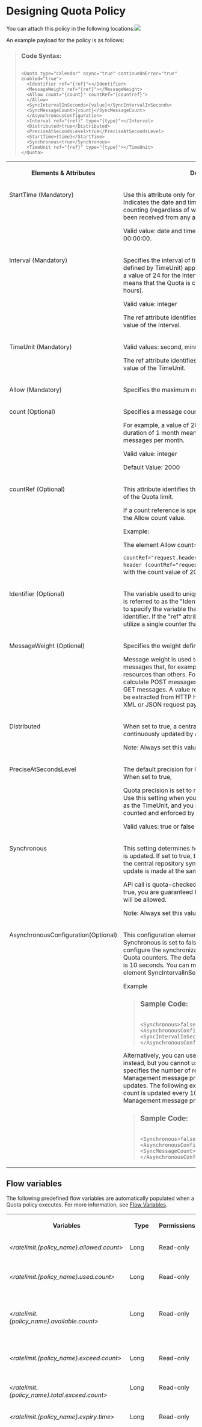 <!-- loio2539fb236c444c24b70df8db8cd732a3 -->

# Designing Quota Policy

You can attach this policy in the following locations:![](images/flow_policy_3_fad1208.png)

An example payload for the policy is as follows:

> ### Code Syntax:  
> ```
> 
> <Quota type="calendar" async="true" continueOnError="true" enabled="true"> 
> 	<Identifier ref="{ref}"></Identifier> 
> 	<MessageWeight ref="{ref}"></MessageWeight>  
> 	<Allow count="{count}" countRef="{countref}">  
> 	</Allow> 
> 	<SyncIntervalInSeconds>{value}</SyncIntervalInSeconds> 
> 	<SyncMessageCount>{count}</SyncMessageCount> 
> 	</AsynchronousConfiguration> 
> 	<Interval ref="{ref}" type="{type}"></Interval> 
> 	<Distributed>true</Distributed> 
> 	<PreciseAtSecondsLevel>true</PreciseAtSecondsLevel> 
> 	<StartTime>{time}</StartTime> 
> 	<Synchronous>true</Synchronous>  
> 	<TimeUnit ref="{ref}" type="{type}"></TimeUnit>
> </Quota> 
> ```


<table>
<tr>
<th valign="top">

**Elements & Attributes**

</th>
<th valign="top">

**Description**

</th>
</tr>
<tr>
<td valign="top">

StartTime \(Mandatory\)

</td>
<td valign="top">

Use this attribute only for Quota policies of type calendar. Indicates the date and time when the Quota counter begins counting \(regardless of whether or not any requests have been received from any applications.\) This value is in UTC.

Valid value: date and time, for example 2015-02-09 00:00:00.

</td>
</tr>
<tr>
<td valign="top">

Interval \(Mandatory\)



</td>
<td valign="top">

Specifies the interval of time \(in hours, minutes, or days as defined by TimeUnit\) applicable to the Quota. For example, a value of 24 for the Interval with a TimeUnit of hours means that the Quota is calculated over one day \(24 hours\).

Valid value: integer

The ref attribute identifies the variable that provides the value of the Interval.

</td>
</tr>
<tr>
<td valign="top">

TimeUnit \(Mandatory\)

</td>
<td valign="top">

Valid values: second, minute, hour, day, or month

The ref attribute identifies the variable that provides the value of the TimeUnit.

</td>
</tr>
<tr>
<td valign="top">

Allow \(Mandatory\)

</td>
<td valign="top">

Specifies the maximum number of inbound requests.

</td>
</tr>
<tr>
<td valign="top">

count \(Optional\)

</td>
<td valign="top">

Specifies a message count for the quota.

For example, a value of 200 for the Allow count with duration of 1 month means that the quota is set to be 200 messages per month.

Valid value: integer

Default Value: 2000

</td>
</tr>
<tr>
<td valign="top">

countRef \(Optional\)

</td>
<td valign="top">

This attribute identifies the variable that provides the value of the Quota limit.

If a count reference is specified, it takes precedence over the Allow count value.

Example:

The element Allow count="2000"

`countRef="request.header.allowed_quota"/> has a count header (countRef="request.header.allowed_quota")` along with the count value of 2000.

</td>
</tr>
<tr>
<td valign="top">

Identifier \(Optional\)

</td>
<td valign="top">

The variable used to uniquely identify the client application is referred to as the "Identifier". The "ref" attribute is used to specify the variable that contains the value of the Identifier. If the "ref" attribute is not used, the policy will utilize a single counter that is applied to the quota.

</td>
</tr>
<tr>
<td valign="top">

MessageWeight \(Optional\)

</td>
<td valign="top">

Specifies the weight defined for each message.

Message weight is used to increase impact of request messages that, for example, consume more computational resources than others. For example, you may want to calculate POST messages as being twice as expensive as GET messages. A value representing MessageWeight can be extracted from HTTP headers, query parameters, or an XML or JSON request payload.

</td>
</tr>
<tr>
<td valign="top">

Distributed

</td>
<td valign="top">

When set to true, a central counter is maintained that is continuously updated by all API Management servers.

Note: Always set this value to true.

</td>
</tr>
<tr>
<td valign="top">

PreciseAtSecondsLevel

</td>
<td valign="top">

The default precision for Quotas intervals is one minute. When set to true,

Quota precision is set to record at intervals of one second. Use this setting when you have a Quota that uses minutes as the TimeUnit, and you need to ensure that Quotas are counted and enforced by seconds.

Valid values: true or false

</td>
</tr>
<tr>
<td valign="top">

Synchronous

</td>
<td valign="top">

This setting determines how the distributed Quota counter is updated. If set to true, the quota counter is updated in the central repository synchronously. This means that the update is made at the same time the

API call is quota-checked. When synchronous is set to true, you are guaranteed that no API calls over the quota will be allowed.

Note: Always set this value to true.

</td>
</tr>
<tr>
<td valign="top">

AsynchronousConfiguration\(Optional\)



</td>
<td valign="top">

This configuration element is only required when Synchronous is set to false. This element enables you to configure the synchronization interval among distributed Quota counters. The default synchronous update interval is 10 seconds. You can modify this by adding the child element SyncIntervalInSeconds.

Example

> ### Sample Code:  
> ```
> 
> <Synchronous>false</Synchronous>
> <AsynchronousConfiguration>
> <SyncIntervalInSeconds>15</SyncIntervalInSeconds>
> </AsynchronousConfiguration> 
> ```

Alternatively, you can use the SyncMessageCount option instead, but you cannot use both. SyncMessageCount specifies the number of requests across all API Management message processors between quota updates. The following example specifies that the quota count is updated every 10 requests across all API Management message processors:

> ### Sample Code:  
> ```
> 
> <Synchronous>false</Synchronous>
> <AsynchronousConfiguration>
> <SyncMessageCount>10</SyncMessageCount>
> </AsynchronousConfiguration>
> ```



</td>
</tr>
</table>



<a name="loio2539fb236c444c24b70df8db8cd732a3__section_jpt_gf1_fgc"/>

## Flow variables

The following predefined flow variables are automatically populated when a Quota policy executes. For more information, see [Flow Variables](flow-variables-47f27da.md).


<table>
<tr>
<th valign="top">

Variables

</th>
<th valign="top">

Type

</th>
<th valign="top">

Permissions

</th>
<th valign="top">

Description

</th>
</tr>
<tr>
<td valign="top">

*<ratelimit.\{policy\_name\}.allowed.count\>* 

</td>
<td valign="top">

Long

</td>
<td valign="top">

Read-only

</td>
<td valign="top">

Returns the allowed quota count.

</td>
</tr>
<tr>
<td valign="top">

*<ratelimit.\{policy\_name\}.used.count\>* 

</td>
<td valign="top">

Long

</td>
<td valign="top">

Read-only

</td>
<td valign="top">

Returns the current quota used within a quota interval.

</td>
</tr>
<tr>
<td valign="top">

*<ratelimit.\{policy\_name\}.available.count\>* 

</td>
<td valign="top">

Long

</td>
<td valign="top">

Read-only

</td>
<td valign="top">

Returns the available quota count in the quota interval.

</td>
</tr>
<tr>
<td valign="top">

*<ratelimit.\{policy\_name\}.exceed.count\>* 

</td>
<td valign="top">

Long

</td>
<td valign="top">

Read-only

</td>
<td valign="top">

Returns 1 after the quota is exceeded.

</td>
</tr>
<tr>
<td valign="top">

*<ratelimit.\{policy\_name\}.total.exceed.count\>* 

</td>
<td valign="top">

Long

</td>
<td valign="top">

Read-only

</td>
<td valign="top">

Returns 1 after the quota is exceeded.

</td>
</tr>
<tr>
<td valign="top">

*<ratelimit.\{policy\_name\}.expiry.time\>* 

</td>
<td valign="top">

Long

</td>
<td valign="top">

Read-only

</td>
<td valign="top">

Returns the UTC time in milliseconds which determines when the quota expires and new quota interval starts.

When the Quota policy type is rollingwindow, this value is not valid because the quota interval never expires.

</td>
</tr>
<tr>
<td valign="top">

*<ratelimit.\{policy\_name\}.identifier\>* 

</td>
<td valign="top">

String

</td>
<td valign="top">

Read-only

</td>
<td valign="top">

Returns the \(client\) identifier reference attached to the policy.

</td>
</tr>
<tr>
<td valign="top">

*<ratelimit.\{policy\_name\}.class\>* 

</td>
<td valign="top">

String

</td>
<td valign="top">

Read-only

</td>
<td valign="top">

Returns the class associated with the client identifier.

</td>
</tr>
<tr>
<td valign="top">

*<ratelimit.\{policy\_name\}.class.allowed.count\>* 

</td>
<td valign="top">

Long

</td>
<td valign="top">

Read-only

</td>
<td valign="top">

Returns the allowed quota count defined in the class.

</td>
</tr>
<tr>
<td valign="top">

*<ratelimit.\{policy\_name\}.class.used.count\>* 

</td>
<td valign="top">

Long

</td>
<td valign="top">

Read-only

</td>
<td valign="top">

Returns the used quota within a class.

</td>
</tr>
<tr>
<td valign="top">

*<ratelimit.\{policy\_name\}.class.available.count\>* 

</td>
<td valign="top">

Long

</td>
<td valign="top">

Read-only

</td>
<td valign="top">

Returns the available quota count in the class.

</td>
</tr>
<tr>
<td valign="top">

*<ratelimit.\{policy\_name\}.class.exceed.count\>* 

</td>
<td valign="top">

Long

</td>
<td valign="top">

Read-only

</td>
<td valign="top">

Returns the count of requests that exceeds the limit in the class in the current quota interval.

</td>
</tr>
<tr>
<td valign="top">

*<ratelimit.\{policy\_name\}.class.total.exceed.count\>* 

</td>
<td valign="top">

Long

</td>
<td valign="top">

Read-only

</td>
<td valign="top">

Returns the total count of requests that exceeds the limit in the class across all quota intervals, so it is the sum of **class.exceed.count** for all quota intervals.

</td>
</tr>
<tr>
<td valign="top">

*<ratelimit.\{policy\_name\}.failed\>* 

</td>
<td valign="top">

Boolean

</td>
<td valign="top">

Read-only

</td>
<td valign="top">

Indicates whether or not the policy failed \(true or false\).

</td>
</tr>
</table>



<a name="loio2539fb236c444c24b70df8db8cd732a3__section_d2l_ch1_fgc"/>

## Error reference

This section explains the fault codes and error messages that are returned, and fault variables set by API Management when this policy triggers an error. This information is essential for developing fault rules to handle faults.



### Runtime errors

The table below lists the errors that may occur during policy execution:


<table>
<tr>
<th valign="top">

Fault code

</th>
<th valign="top">

HTTP status

</th>
<th valign="top">

Cause

</th>
</tr>
<tr>
<td valign="top">

`policies.ratelimit.FailedToResolveQuotaIntervalReference` 

</td>
<td valign="top">

500

</td>
<td valign="top">

Occurs if the `<Interval>` element is not defined within the Quota policy. This element is mandatory and used to specify the interval of time applicable to the quota. The time interval can be minutes, hours, days, weeks, or months as defined with the `<TimeUnit>` element.

</td>
</tr>
<tr>
<td valign="top">

`policies.ratelimit.FailedToResolveQuotaIntervalTimeUnitReference` 

</td>
<td valign="top">

500

</td>
<td valign="top">

Occurs if the `<TimeUnit>` element is not defined within the Quota policy. This element is mandatory and used to specify the unit of time applicable to the quota. The time interval can be in minutes, hours, days, weeks, or months.

</td>
</tr>
<tr>
<td valign="top">

`policies.ratelimit.InvalidMessageWeight` 

</td>
<td valign="top">

500

</td>
<td valign="top">

Occurs if the value of the `<MessageWeight>` element specified through a flow variable is invalid \(a non-integer value\).

</td>
</tr>
<tr>
<td valign="top">

`policies.ratelimit.QuotaViolation` 

</td>
<td valign="top">

500

</td>
<td valign="top">

The quota limit was exceeded.

</td>
</tr>
</table>



### Deployment errors


<table>
<tr>
<th valign="top">

Error name

</th>
<th valign="top">

Cause

</th>
</tr>
<tr>
<td valign="top">

`InvalidQuotaInterval` 

</td>
<td valign="top">

If the quota interval specified in the `<Interval>` element is not an integer, then the deployment of the API proxy fails. For example, if the quota interval specified is 0.1 in the `<Interval>` element, then the deployment of the API proxy fails.

</td>
</tr>
<tr>
<td valign="top">

`InvalidQuotaTimeUnit` 

</td>
<td valign="top">

If the time unit specified in the `<TimeUnit>` element is unsupported, then the deployment of the API proxy fails. The supported time units are **minute**, **hour**, **day**, **week**, and **month**.

</td>
</tr>
<tr>
<td valign="top">

`InvalidQuotaType` 

</td>
<td valign="top">

If the type of the quota specified by the **type** attribute in the `<Quota>` element is invalid, then the deployment of the API proxy fails. The supported quota types are **default**, **calendar**, **flexi**, and **rollingwindow**.

</td>
</tr>
<tr>
<td valign="top">

`InvalidStartTime` 

</td>
<td valign="top">

If the format of the time specified in the `<StartTime>` element is invalid, then the deployment of the API proxy fails. The valid format is **yyyy-MM-dd HH:mm:ss**, which is the ISO 8601 date and time format. For example, if the time specified in the `<StartTime>` element is **8-15-2024 12:00:00**, then the deployment of the API proxy fails.

</td>
</tr>
<tr>
<td valign="top">

`StartTimeNotSupported` 

</td>
<td valign="top">

If the `<StartTime>` element is specified whose quota type is not **calendar** type, then the deployment of the API proxy fails. The `<StartTime>` element is supported only for the **calendar** quota type. For example, if the type attribute is set to **flexi** or **rolling window** in the `<Quota>` element, then the deployment of the API proxy fails.

</td>
</tr>
<tr>
<td valign="top">

`InvalidTimeUnitForDistributedQuota` 

</td>
<td valign="top">

If the `<Distributed>` element is set to **true** and the **<TimeUnit\>** element is set to **second**, then the deployment of the API proxy fails. The timeunit **second** is invalid for a distributed quota.

</td>
</tr>
<tr>
<td valign="top">

`InvalidSynchronizeIntervalForAsyncConfiguration` 

</td>
<td valign="top">

If the value specified for the `<SyncIntervalInSeconds>` element within the `<AsynchronousConfiguration>` element in a Quota policy is less than zero, then the deployment of the API proxy fails.

</td>
</tr>
<tr>
<td valign="top">

`InvalidAsynchronizeConfigurationForSynchronousQuota` 

</td>
<td valign="top">

If the value of the `<AsynchronousConfiguration>` element is set to **true** in a Quota policy, which also has asynchronous configuration defined using the `<AsynchronousConfiguration>` element, then the deployment of the API proxy fails.

</td>
</tr>
</table>



<a name="loio2539fb236c444c24b70df8db8cd732a3__section_jwn_jk1_fgc"/>

## Fault variables

The table below outlines the variables that are set when this policy triggers an error:


<table>
<tr>
<th valign="top">

Variables

</th>
<th valign="top">

Where

</th>
<th valign="top">

Example

</th>
</tr>
<tr>
<td valign="top">

*<fault.name="fault\_name"\>* 

</td>
<td valign="top">

*<fault\_name\>* is the name of the fault, as listed in the **Runtime errors** table above. The fault name is the last part of the fault code.

</td>
<td valign="top">

`fault.name Matches "QuotaViolation"` 

</td>
</tr>
<tr>
<td valign="top">

*<ratelimit.policy\_name.failed\>* 

</td>
<td valign="top">

*<policy\_name\>* is the user-specified name of the policy that threw the fault.

</td>
<td valign="top">

`ratelimit.QT-QuotaPolicy.failed = true` 

</td>
</tr>
</table>



### Error response example:

```
{  
   "fault":{  
      "detail":{  
         "errorcode":"policies.ratelimit.QuotaViolation"
      },
      "faultstring":"Rate limit quota violation. Quota limit  exceeded. Identifier : _default"
   }
}
```



### Fault rule example:

```
<FaultRules>
    <FaultRule name="Quota Errors">
        <Step>
            <Name>JavaScript-1</Name>
            <Condition>(fault.name Matches "QuotaViolation") </Condition>
        </Step>
        <Condition>ratelimit.Quota-1.failed=true</Condition>
    </FaultRule>
</FaultRules>
```

**Related Information**  


[Quota](quota-1f742c1.md "The Quota policy defines the number of request messages an application can submit to an API over a given period of time.")

[Reset Quota](reset-quota-e18ccb8.md "The Reset Quota policy enables you to reset the limit for a specified Quota policy.")

[Spike Arrest](spike-arrest-bf441dc.md "The Spike Arrest policy limits the number of requests forwarded from the point in the processing flow where the policy is attached as a processing step.")

